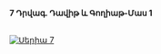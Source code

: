 **7 Դրվագ. Դավիթ և Գողիաթ-Մաս 1**

\
[![Սերիա 7](https://upload.wikimedia.org/wikipedia/en/b/b3/House_of_David_Poster.jpg)](https://vkvideo.ru/video-229738236_456239032)
